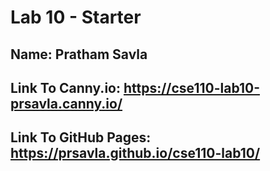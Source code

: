 # Lab 10 - Starter

## Name: Pratham Savla

## Link To Canny.io: https://cse110-lab10-prsavla.canny.io/

## Link To GitHub Pages: https://prsavla.github.io/cse110-lab10/



